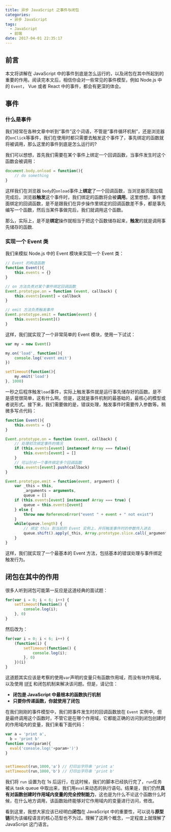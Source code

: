 ```yaml
---
title: 异步 JavaScript 之事件与闭包
categories:
  - 异步 JavaScript
tags:
  - JavaScript
  - 前端
date: 2017-04-01 22:35:17
---
```


## 前言
本文将讲解在 JavaScript 中的事件到底是怎么运行的，以及闭包在其中所起到的重要的作用。阅读完本文后，相信你会对一些常见的事件模型，例如 Node.js 中的 `Event`， Vue 或者 React 中的事件，都会有更深的体会。
## 事件
### 什么是事件
我们经常在各种文章中听到“事件”这个词语，不管是“事件循环机制”，还是浏览器的`onClick`等事件，我们在使用时都只需要去触发这个事件了，事先绑定的函数就将被调用，那么这里的事件到底是怎么运行的?

我们可以想想，首先我们需要在某个事件上绑定一个回调函数，当事件发生时这个函数会被调用：
```javascript
document.body.onload = function(){
    // do something
}
```
这样我们在浏览器 `body`的`onload`事件上**绑定**了一个回调函数，当浏览器页面加载完成后，浏览器**触发**这个事件时，我们绑定的函数将会被**调用**。这里想想，事件里面绑定的回调函数，是不是跟我们在异步操作里绑定的回调函数差不多，都是事先编写一个函数，然后当某件事做完后，我们就调用这个函数。

那么，实际上，是不是**绑定**操作就相当于把这个函数储存起来，**触发**的就是调用事先储存的函数.
### 实现一个 Event 类
我们来模拟 Node.js 中的 Event 模块来实现一个 Event 类：
```javascript
// Event 的构造函数
function Event(){
    this.events = {}
}

// on 方法负责对某个事件绑定回调函数
Event.prototype.on = function (event, callback) {
    this.events[event] = callback
}

// emit 方法负责触发事件
Event.prototype.emit = function(event) {
    this.events[event]()
}
```
这样，我们就实现了一个非常简单的 Event 模块，使用一下试试：
```javascript
var my = new Event()

my.on('load', function(){
    console.log('event emit')
})

setTimeout(function(){
    my.emit('load')
}, 1000)
```
一秒之后程序触发`load`事件，实际上触发事件就是运行事先储存好的函数。是不是感觉很简单，这有什么啊。但是，这就是事件机制的最基础的，最核心的模型或者说形式。接下来，我们需要做的是，错误处理，触发事件时需要传入参数等。稍微多写点代码：
```javascript
function Event(){
    this.events = {}
}

Event.prototype.on = function (event, callback) {
    // 处理初次绑定事件的情况
    if (this.events[event] instanceof Array === false){
        this.events[event] = []
    }
    // 可以针对一个事件绑定多个回调函数
    this.events[event].push(callback)
}

Event.prototype.emit = function(event, argument) {
    var _this = this,
        _arguments = arguments,
        queue = []
    if (this.events[event] instanceof Array === true) {
        queue = this.events[event]
    } else {
        throw new ReferenceError("event " + event + " not exist")
    }
    while(queue.length) {
        // 绑定 this 到当前的 Event 实例上，并将触发事件时的参数传入进去
        queue.shift().apply(_this, Array.prototype.slice.call(_arguments, 1))
    }
}
```
这样，我们就实现了一个最基本的 Event 方法，包括基本的错误处理与事件绑定触发行为。

## 闭包在其中的作用
很多人听到闭包可能第一反应是这道经典的面试题：
```javascript
for(var i = 0; i < 6; i++) {
    setTimeout(function() {
        console.log(i); 
    }, 0)
}
```
然后改为：
```javascript
for(var i = 0; i < 6; i++) {
    (function(i) {
        setTimeout(function() {
            console.log(i); 
        }, 0)
    })(i)
}
```
这道题其实应该是考察的使用`var`声明的变量只有函数作用域，而没有块作用域，以及使用 [IIFE](https://segmentfault.com/a/1190000003985390) 和闭包机制来解决该问题。但是，请记住：
- **闭包是 JavaScript 中最根本的函数执行机制**
- **只要你传递函数，你就使用了闭包**

在我们刚刚的事件模型中，我们把事件发生时的回调函数放在 `Event` 实例中，但是最终调用这个函数时，不管它是在哪个作用域，它都能正确的访问到闭包创建时的作用域内的变量，我们来看下面代码：
```javascript
var a = 'print a',
  b = 'print b'
function run(param){
  eval('console.log('+param+')')
}


setTimeout(run,1000,'a') // 打印出字符串 'print a'
setTimeout(run,1000,'b') // 打印出字符串 'print b'
```

我们将 `run` 设置为在 1s 后运行，在这时候，我们的脚本已经执行完了，`run`任务被从 task queue 中取出来，我们用`eval`来动态的执行语句。结果是，我们仍然**具有对函数创建时作用域内变量的完全控制能力**，这也是为什么不论这个函数什么时候，在什么地方调用，该函数始终能够对它作用域内的变量进行访问，修改。

看到这里，我想大家应该已经明白**闭包**在 JavaScript 中的重要性，可以说与**原型链**同为该编程语言的核心范型也不为过。理解了这两个概念，一定程度上就理解了 JavaScript 这门语言。

